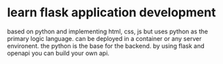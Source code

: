 # learn flask application development 

based on python and implementing html, css, js but uses python as the primary 
logic language. 
can be deployed in a container or any server environent. 
the python is the base for the backend. 
by using flask and openapi you can build your own api. 
